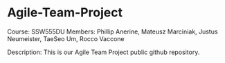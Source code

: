 # Agile-Team-Project

Course: SSW555DU
Members: Phillip Anerine, Mateusz Marciniak, Justus Neumeister, TaeSeo Um, Rocco Vaccone

Description: This is our Agile Team Project public github repository.

